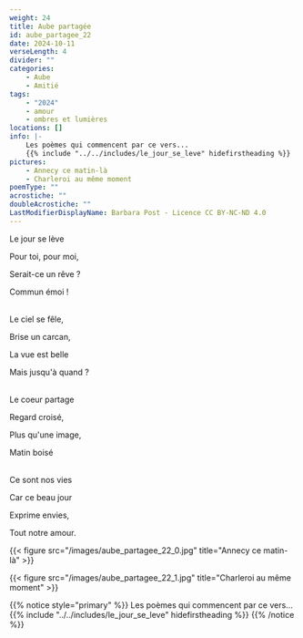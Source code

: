 ```yaml
---
weight: 24
title: Aube partagée
id: aube_partagee_22
date: 2024-10-11
verseLength: 4
divider: ""
categories:
    - Aube
    - Amitié
tags:
    - "2024"
    - amour
    - ombres et lumières
locations: []
info: |-
    Les poèmes qui commencent par ce vers...
    {{% include "../../includes/le_jour_se_leve" hidefirstheading %}}
pictures:
    - Annecy ce matin-là
    - Charleroi au même moment
poemType: ""
acrostiche: ""
doubleAcrostiche: ""
LastModifierDisplayName: Barbara Post - Licence CC BY-NC-ND 4.0
---
```

Le jour se lève

Pour toi, pour moi,

Serait-ce un rêve ?

Commun émoi !

 \
Le ciel se fêle,

Brise un carcan,

La vue est belle

Mais jusqu'à quand ?

 \
Le coeur partage

Regard croisé,

Plus qu'une image,

Matin boisé

 \
Ce sont nos vies

Car ce beau jour

Exprime envies,

Tout notre amour.

<!-- FM:Snippet:Start data:{"id":"_figure","fields":[{"name":"imageName","value":"aube_partagee_22_0.jpg"},{"name":"imageCaption","value":"Annecy ce matin-là"}]} -->
{{< figure src="/images/aube_partagee_22_0.jpg" title="Annecy ce matin-là" >}}
<!-- FM:Snippet:End -->

<!-- FM:Snippet:Start data:{"id":"_figure","fields":[{"name":"imageName","value":"aube_partagee_22_1.jpg"},{"name":"imageCaption","value":"Charleroi au même moment"}]} -->
{{< figure src="/images/aube_partagee_22_1.jpg" title="Charleroi au même moment" >}}
<!-- FM:Snippet:End -->

{{% notice style="primary" %}}
Les poèmes qui commencent par ce vers...
{{% include "../../includes/le_jour_se_leve" hidefirstheading %}}
{{% /notice %}}
